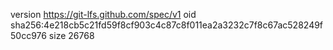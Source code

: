 version https://git-lfs.github.com/spec/v1
oid sha256:4e218cb5c21fd59f8cf903c4c87c8f011ea2a3232c7f8c67ac528249f50cc976
size 26768
